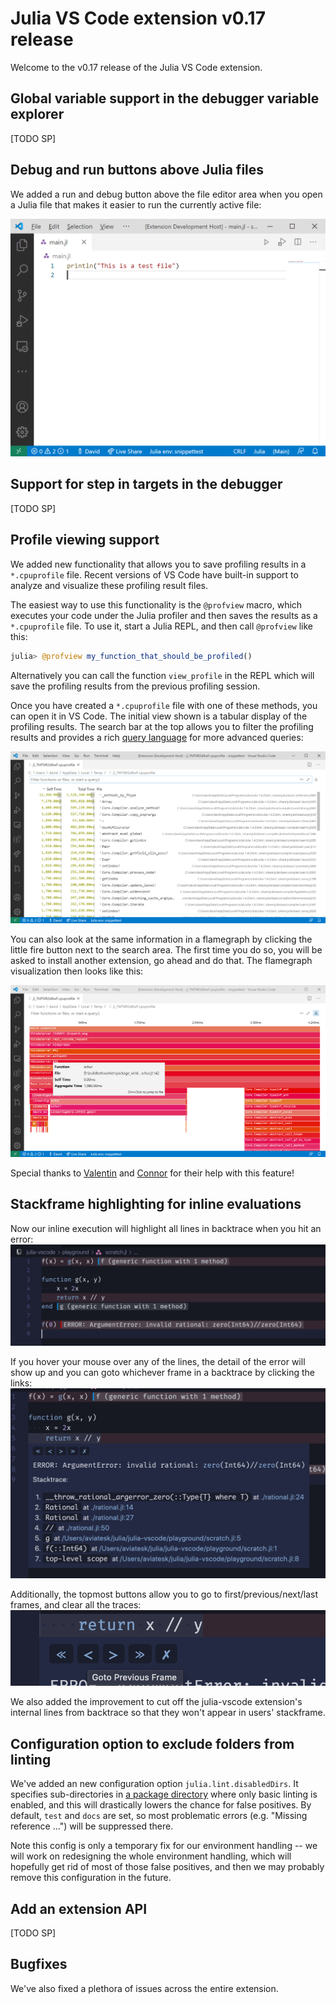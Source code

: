 # Julia VS Code extension v0.17 release

Welcome to the v0.17 release of the Julia VS Code extension.

## Global variable support in the debugger variable explorer

[TODO SP]

## Debug and run buttons above Julia files

We added a run and debug button above the file editor area when you open a Julia file that makes it easier to run the currently active file:

![run-debugger buttons](./0.17/run_debug_buttons.png)

## Support for step in targets in the debugger

[TODO SP]

## Profile viewing support

We added new functionality that allows you to save profiling results in a `*.cpuprofile` file. Recent versions of VS Code have built-in support to analyze and visualize these profiling result files.

The easiest way to use this functionality is the `@profview` macro, which executes your code under the Julia profiler and then saves the results as a `*.cpuprofile` file. To use it, start a Julia REPL, and then call `@profview` like this:

```julia
julia> @profview my_function_that_should_be_profiled()
```

Alternatively you can call the function `view_profile` in the REPL which will save the profiling results from the previous profiling session.

Once you have created a `*.cpuprofile` file with one of these methods, you can open it in VS Code. The initial view shown is a tabular display of the profiling results. The search bar at the top allows you to filter the profiling results and provides a rich [query language](https://github.com/microsoft/vscode-js-profile-visualizer/blob/master/query-language.md) for more advanced queries:

![profiler table view](./0.17/profiler_table.png)

You can also look at the same information in a flamegraph by clicking the little fire button next to the search area. The first time you do so, you will be asked to install another extension, go ahead and do that. The flamegraph visualization then looks like this:

![profiler flame view](./0.17/profiler_figure.png)

Special thanks to [Valentin](https://github.com/vchuravy) and [Connor](https://github.com/connor4312) for their help with this feature!

## Stackframe highlighting for inline evaluations

Now our inline execution will highlight all lines in backtrace when you hit an error:
![stackframe highlight](./0.17/stackframe_highlight.png)

If you hover your mouse over any of the lines, the detail of the error will show up and you can goto whichever frame in a backtrace by clicking the links:
![stackframe hover](./0.17/stackframe_hover.png)

Additionally, the topmost buttons allow you to go to first/previous/next/last frames, and clear all the traces:
![stackframe buttons](./0.17/stackframe_buttons.png)

We also added the improvement to cut off the julia-vscode extension's internal lines from backtrace so that they won't appear in users' stackframe.

## Configuration option to exclude folders from linting

We've added an new configuration option `julia.lint.disabledDirs`.
It specifies sub-directories in [a package directory](https://docs.julialang.org/en/v1/manual/code-loading/#Package-directories-1) where only basic linting is enabled,
and this will drastically lowers the chance for false positives.
By default, `test` and `docs` are set, so most problematic errors (e.g. "Missing reference ...") will be suppressed there.

Note this config is only a temporary fix for our environment handling --
we will work on redesigning the whole environment handling, which will hopefully get rid of most of those false positives,
and then we may probably remove this configuration in the future.

## Add an extension API

[TODO SP]

## Bugfixes

We've also fixed a plethora of issues across the entire extension.
